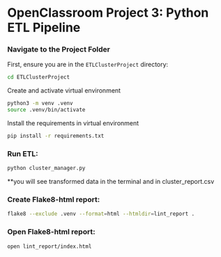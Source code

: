 # OpenClassroom Project 3: Python ETL Pipeline

### Navigate to the Project Folder

First, ensure you are in the `ETLClusterProject` directory:

```bash
cd ETLClusterProject
```

Create and activate virtual environment
```bash
python3 -m venv .venv
source .venv/bin/activate
```

Install the requirements in virtual environment
```bash
pip install -r requirements.txt 
```
### Run ETL:
```bash
python cluster_manager.py
```
**you will see transformed data in the terminal and in cluster_report.csv

### Create Flake8-html report:
```bash
flake8 --exclude .venv --format=html --htmldir=lint_report .
```
### Open Flake8-html report:
```bash
open lint_report/index.html 
```
